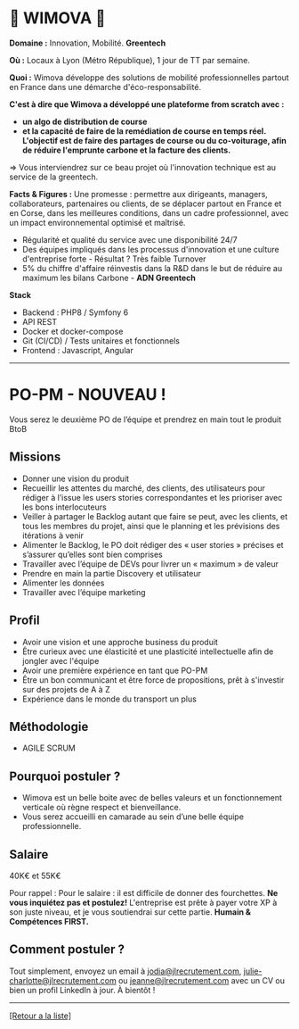 # 🚖 WIMOVA 🚖

**Domaine :** Innovation, Mobilité. **Greentech**

**Où :** Locaux à Lyon (Métro République), 1 jour de TT par semaine.  

**Quoi :** Wimova développe des solutions de mobilité professionnelles partout en France dans une démarche d'éco-responsabilité. 

**C'est à dire que Wimova a développé une plateforme from scratch avec :** 
* **un algo de distribution de course** 
* **et la capacité de faire de la remédiation de course en temps réel. 
L'objectif est de faire des partages de course ou du co-voiturage, afin de réduire l'emprunte carbone et la facture des clients.**

=> Vous interviendrez sur ce beau projet où l'innovation technique est au service de la greentech.


**Facts & Figures :** Une promesse : permettre aux dirigeants, managers, collaborateurs, partenaires ou clients, de se déplacer partout en France et en Corse, dans les meilleures conditions, dans un cadre professionnel, avec un impact environnemental optimisé et maîtrisé.
* Régularité et qualité du service avec une disponibilité 24/7
* Des équipes impliqués dans les processus d'innovation et une culture d'entreprise forte - Résultat ? Très faible Turnover
* 5% du chiffre d'affaire réinvestis dans la R&D dans le but de réduire au maximum les bilans Carbone - **ADN Greentech**

**Stack**
* Backend : PHP8 / Symfony 6
* API REST
* Docker et docker-compose
* Git (CI/CD) / Tests unitaires et fonctionnels
* Frontend : Javascript, Angular

----

# PO-PM - NOUVEAU !

Vous serez le deuxième PO de l’équipe et prendrez en main tout le produit BtoB

## Missions

* Donner une vision du produit
* Recueillir les attentes du marché, des clients, des utilisateurs pour rédiger à l’issue les users stories correspondantes et les prioriser avec les bons interlocuteurs
* Veiller  à partager le Backlog autant que faire se peut, avec les clients, et tous les membres du projet, ainsi que le planning et les prévisions des itérations à venir 
* Alimenter le Backlog, le PO doit rédiger des « user stories » précises et s’assurer qu’elles sont bien comprises
* Travailler avec l’équipe de DEVs pour livrer un « maximum » de valeur
* Prendre en main la partie Discovery et utilisateur
* Alimenter les données 
* Travailler avec l’équipe marketing

## Profil

* Avoir une vision et une approche business du produit
* Être curieux avec une élasticité et une plasticité intellectuelle afin de jongler avec l'équipe
* Avoir une première  expérience en tant que PO-PM 
* Être un bon communicant et être force de propositions, prêt à s'investir sur des projets de A à Z
* Expérience dans le monde du transport un plus

## Méthodologie

* AGILE SCRUM


## Pourquoi postuler ?

* Wimova est un belle boite avec de belles valeurs et un fonctionnement verticale où règne respect et bienveillance.
* Vous serez accueilli en camarade au sein d’une belle équipe professionnelle.

## Salaire

40K€ et 55K€ 

Pour rappel : Pour le salaire : il est difficile de donner des fourchettes. **Ne vous inquiétez pas et postulez!** L'entreprise est prête à payer votre XP à son juste niveau, et je vous soutiendrai sur cette partie. **Humain & Compétences FIRST.**

## Comment postuler ?

Tout simplement, envoyez un email à jodia@jlrecrutement.com, julie-charlotte@jlrecrutement.com ou jeanne@jlrecrutement.com avec un CV ou bien un profil LinkedIn à jour. À bientôt !

----
<a href="https://github.com/jlondiche/job-board-php/blob/master/README.md">[Retour a la liste]</a>




